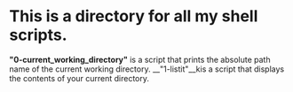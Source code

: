 # This is a directory for all my shell scripts.
__"0-current_working_directory"__ is a script that prints the absolute path name of the current working directory.
__"1-listit"__kis a script that displays the contents of your current directory.
